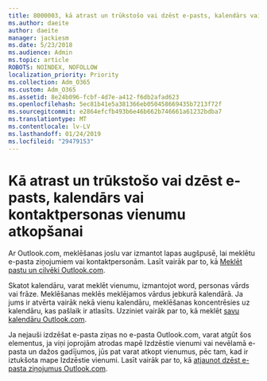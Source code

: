 ```yaml
---
title: 8000003, kā atrast un trūkstošo vai dzēst e-pasts, kalendārs vai kontaktpersonas vienumu atkopšanai
ms.author: daeite
author: daeite
manager: jackiesm
ms.date: 5/23/2018
ms.audience: Admin
ms.topic: article
ROBOTS: NOINDEX, NOFOLLOW
localization_priority: Priority
ms.collection: Adm_O365
ms.custom: Adm_O365
ms.assetid: 8e24b096-fcbf-4d7e-a412-f6db2afad623
ms.openlocfilehash: 5ec81b41e5a381366eb050458669435b7213f72f
ms.sourcegitcommit: e2864efcfb493b6e46b662b746661a61232bdba7
ms.translationtype: MT
ms.contentlocale: lv-LV
ms.lasthandoff: 01/24/2019
ms.locfileid: "29479153"
---
```

# <a name="how-to-find-and-recover-missing-or-deleted-email-calendar-or-contacts-items"></a>Kā atrast un trūkstošo vai dzēst e-pasts, kalendārs vai kontaktpersonas vienumu atkopšanai

Ar Outlook.com, meklēšanas joslu var izmantot lapas augšpusē, lai meklētu e-pasta ziņojumiem vai kontaktpersonām. Lasīt vairāk par to, kā [Meklēt pastu un cilvēki Outlook.com](https://support.office.com/article/88108edf-028e-4306-b87e-7400bbb40aa7).
  
Skatot kalendāru, varat meklēt vienumu, izmantojot word, personas vārds vai frāze. Meklēšanas meklēs meklējamos vārdus jebkurā kalendārā. Ja jums ir atvērta vairāk nekā vienu kalendāru, meklēšanas koncentrēsies uz kalendāru, kas pašlaik ir atlasīts. Uzziniet vairāk par to, kā meklēt [savu kalendāru Outlook.com](https://support.office.com/article/5bc05289-c84c-4849-95a8-7eac05ed478a).
  
Ja nejauši izdzēšat e-pasta ziņas no e-pasta Outlook.com, varat atgūt šos elementus, ja viņi joprojām atrodas mapē Izdzēstie vienumi vai nevēlamā e-pasta un dažos gadījumos, jūs pat varat atkopt vienumus, pēc tam, kad ir iztukšota mape Izdzēstie vienumi. Lasīt vairāk par to, kā [atjaunot dzēst e-pasta ziņojumus Outlook.com](https://support.office.com/article/cf06ab1b-ae0b-418c-a4d9-4e895f83ed50).
  

